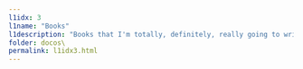 ```yaml
---
l1idx: 3
l1name: "Books"
l1description: "Books that I'm totally, definitely, really going to write some day."
folder: docos\
permalink: l1idx3.html
---
```

